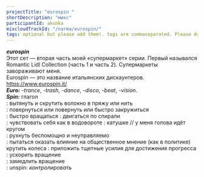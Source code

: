```yaml
---
projectTitle: "eurospin "
shortDescription: "микс"
participantId: akunka
mixcloudTrackId: "/narma/eurospin/"
tags: optional but please add them!. tags are commaseparated. Please doublequote!
---
```


**_eurospin_**  
Этот сет — вторая часть моей «супермаркет» серии. Первый назывался Romantic Lidl Collection (часть 1 и часть 2). Супермаркеты завораживают меня.  
Eurospin — это название итальянских дискаунтеров.  
https://www.eurospin.it/  
**_Euro:_** _-trance_, _-trash_, _-dance_, _-disco_, _-beat_, _-vision_.  
**_Spin:_** глагол  
: вытянуть и скрутить волокно в пряжу или нить  
: повернуться или повернуть или быстро закружиться  
: быстро вращаться : двигаться по спирали  
: чувствовать себя как в водовороте : катушке // у меня голова идёт кругом  
: рухнуть беспомощно и неуправляемо  
:  пытаться оказать влияние на общественное мнение (как в политике)  
крутить колеса : приложить тщетные усилия для достижения прогресса  
: ускорить вращение  
: замедлить вращение  
: unspin: _контролировать_

